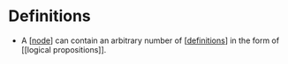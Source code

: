# Definitions

- A [[node]] can contain an arbitrary number of [[definitions]] in the form of [[logical propositions]].


[//begin]: # "Autogenerated link references for markdown compatibility"
[node]: node "Node"
[definitions]: definitions "Definitions"
[//end]: # "Autogenerated link references"